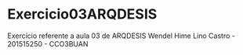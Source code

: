 # Exercicio03ARQDESIS
Exercício referente a aula 03 de ARQDESIS
Wendel Hime Lino Castro - 201515250 - CCO3BUAN
